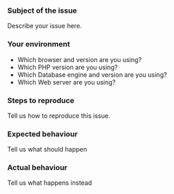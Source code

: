 ### Subject of the issue
Describe your issue here.

### Your environment
* Which browser and version are you using?
* Which PHP version are you using?
* Which Database engine and version are you using?
* Which Web server are you using?

### Steps to reproduce
Tell us how to reproduce this issue.

### Expected behaviour
Tell us what should happen

### Actual behaviour
Tell us what happens instead